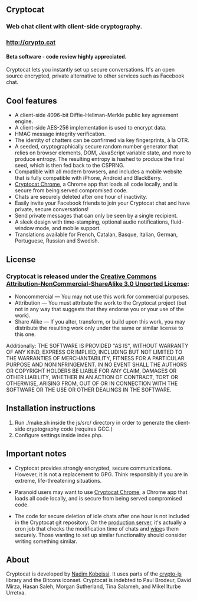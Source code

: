 ## Cryptocat
### Web chat client with client-side cryptography.
### http://crypto.cat
#### Beta software - code review highly appreciated.

Cryptocat lets you instantly set up secure conversations. It's an open source encrypted, private alternative to other services such as Facebook chat.

## Cool features
* A client-side 4096-bit Diffie-Hellman-Merkle public key agreement engine.
* A client-side AES-256 implementation is used to encrypt data.
* HMAC message integrity verification.
* The identity of chatters can be confirmed via key fingerprints, à la OTR.
* A seeded, cryptographically secure random number generator that relies on browser elements, DOM, JavaScript variable state, and more to produce entropy. The resulting entropy is hashed to produce the final seed, which is then fed back to the CSPRNG.
* Compatible with all modern browsers, and includes a mobile website that is fully compatible with iPhone, Android and BlackBerry.
* [Cryptocat Chrome](https://chrome.google.com/webstore/detail/gonbigodpnfghidmnphnadhepmbabhij), a Chrome app that loads all code locally, and is secure from being served compromised code.
* Chats are securely deleted after one hour of inactivity.
* Easily invite your Facebook friends to join your Cryptocat chat and have private, secure conversations!
* Send private messages that can only be seen by a single recipient.
* A sleek design with time-stamping, optional audio notifications, fluid-window mode, and mobile support.
* Translations available for French, Catalan, Basque, Italian, German, Portuguese, Russian and Swedish.

## License
### Cryptocat is released under the [Creative Commons Attribution-NonCommercial-ShareAlike 3.0 Unported License](http://creativecommons.org/licenses/by-nc-sa/3.0/):
* Noncommercial — You may not use this work for commercial purposes.
* Attribution — You must attribute the work to the Cryptocat project (but not in any way that suggests that they endorse you or your use of the work).
* Share Alike — If you alter, transform, or build upon this work, you may distribute the resulting work only under the same or similar license to this one.

Additionally:
THE SOFTWARE IS PROVIDED "AS IS", WITHOUT WARRANTY OF ANY KIND,
EXPRESS OR IMPLIED, INCLUDING BUT NOT LIMITED TO THE WARRANTIES OF
MERCHANTABILITY, FITNESS FOR A PARTICULAR PURPOSE AND
NONINFRINGEMENT. IN NO EVENT SHALL THE AUTHORS OR COPYRIGHT HOLDERS BE
LIABLE FOR ANY CLAIM, DAMAGES OR OTHER LIABILITY, WHETHER IN AN ACTION
OF CONTRACT, TORT OR OTHERWISE, ARISING FROM, OUT OF OR IN CONNECTION
WITH THE SOFTWARE OR THE USE OR OTHER DEALINGS IN THE SOFTWARE.

## Installation instructions
1. Run ./make.sh inside the js/src/ directory in order to generate the client-side cryptography code (requires GCC.)
2. Configure settings inside index.php.

## Important notes
* Cryptocat provides strongly encrypted, secure communications. However, it is not a replacement to GPG. Think responsibly if you are in extreme, life-threatening situations.

* Paranoid users may want to use [Cryptocat Chrome](https://chrome.google.com/webstore/detail/gonbigodpnfghidmnphnadhepmbabhij), a Chrome app that loads all code locally, and is secure from being served compromised code.

* The code for secure deletion of idle chats after one hour is not included in the Cryptocat git repository. On the [production server](https://crypto.cat), it's actually a cron job that checks the modification time of chats and [wipe](http://linux.die.net/man/1/wipe)s them securely. Those wanting to set up similar functionality should consider writing something similar.

## About
Cryptocat is developed by [Nadim Kobeissi](http://nadim.cc). It uses parts of the [crypto-js](http://code.google.com/p/crypto-js/) library and the Bitcons iconset. Cryptocat is indebted to Paul Brodeur, David Mirza, Hasan Saleh, Morgan Sutherland, Tina Salameh, and Mikel Iturbe Urretxa.